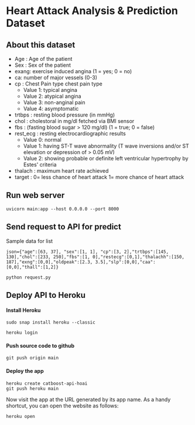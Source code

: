 # Heart Attack Analysis & Prediction Dataset
## About this dataset
- Age : Age of the patient
- Sex : Sex of the patient
- exang: exercise induced angina (1 = yes; 0 = no)
- ca: number of major vessels (0-3)
- cp : Chest Pain type chest pain type
    - Value 1: typical angina
    - Value 2: atypical angina
    - Value 3: non-anginal pain
    - Value 4: asymptomatic
- trtbps : resting blood pressure (in mmHg)
- chol : cholestoral in mg/dl fetched via BMI sensor
- fbs : (fasting blood sugar > 120 mg/dl) (1 = true; 0 = false)
- rest_ecg : resting electrocardiographic results
    - Value 0: normal
    - Value 1: having ST-T wave abnormality (T wave inversions and/or ST elevation or depression of > 0.05 mV)
    - Value 2: showing probable or definite left ventricular hypertrophy by Estes' criteria
- thalach : maximum heart rate achieved
- target : 0= less chance of heart attack 1= more chance of heart attack

## Run web server
```
uvicorn main:app --host 0.0.0.0 --port 8000
```

## Send request to API for predict
Sample data for list
```
json={"age":[63, 37], "sex":[1, 1], "cp":[3, 2],"trtbps":[145, 130],"chol":[233, 250],"fbs":[1, 0],"restecg":[0,1],"thalachh":[150, 187],"exng":[0,0],"oldpeak":[2.3, 3.5],"slp":[0,0],"caa":[0,0],"thall":[1,2]}
```
```
python request.py
```

## Deploy API to Heroku
#### Install Heroku
```
sudo snap install heroku --classic
```
```
heroku login
```
#### Push source code to github
```
git push origin main
```

#### Deploy the app
```
heroku create catboost-api-hoai
git push heroku main
```
Now visit the app at the URL generated by its app name. As a handy shortcut, you can open the website as follows:
```
heroku open
```